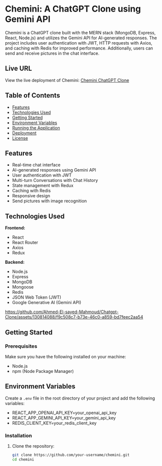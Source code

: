 # Chemini: A ChatGPT Clone using Gemini API

Chemini is a ChatGPT clone built with the MERN stack (MongoDB, Express, React, Node.js) and utilizes the Gemini API for AI-generated responses. The project includes user authentication with JWT, HTTP requests with Axios, and caching with Redis for improved performance. Additionally, users can send and receive pictures in the chat interface.

## Live URL
View the live deployment of Chemini: [Chemini ChatGPT Clone](https://chatgpt-clone-frontend-kappa.vercel.app/home)

## Table of Contents
- [Features](#features)
- [Technologies Used](#technologies-used)
- [Getting Started](#getting-started)
- [Environment Variables](#environment-variables)
- [Running the Application](#running-the-application)
- [Deployment](#deployment)
- [License](#license)

## Features
- Real-time chat interface
- AI-generated responses using Gemini API
- User authentication with JWT
- Multi-turn Conversations with Chat History
- State management with Redux
- Caching with Redis
- Responsive design
- Send pictures with image recognition

## Technologies Used
**Frontend:**
- React
- React Router
- Axios
- Redux

**Backend:**
- Node.js
- Express
- MongoDB
- Mongoose
- Redis
- JSON Web Token (JWT)
- Google Generative AI (Gemini API)

https://github.com/Ahmed-El-sayed-Mahmoud/Chatgpt-Clone/assets/130814088/f9c508c7-b73e-46c0-a859-bd7feec2aa54

## Getting Started

### Prerequisites
Make sure you have the following installed on your machine:
- Node.js
- npm (Node Package Manager)
## Environment Variables
Create a `.env` file in the root directory of your project and add the following variables:
- REACT_APP_OPENAI_API_KEY=your_openai_api_key
- REACT_APP_GEMINI_API_KEY=your_gemini_api_key
- REDIS_CLIENT_KEY=your_redis_client_key


### Installation
1. Clone the repository:
   ```bash
   git clone https://github.com/your-username/chemini.git
   cd chemini
